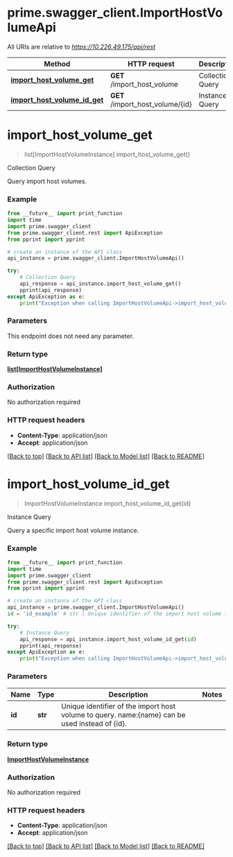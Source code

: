 # prime.swagger_client.ImportHostVolumeApi

All URIs are relative to *https://10.226.49.175/api/rest*

Method | HTTP request | Description
------------- | ------------- | -------------
[**import_host_volume_get**](ImportHostVolumeApi.md#import_host_volume_get) | **GET** /import_host_volume | Collection Query
[**import_host_volume_id_get**](ImportHostVolumeApi.md#import_host_volume_id_get) | **GET** /import_host_volume/{id} | Instance Query


# **import_host_volume_get**
> list[ImportHostVolumeInstance] import_host_volume_get()

Collection Query

Query import host volumes.

### Example
```python
from __future__ import print_function
import time
import prime.swagger_client
from prime.swagger_client.rest import ApiException
from pprint import pprint

# create an instance of the API class
api_instance = prime.swagger_client.ImportHostVolumeApi()

try:
    # Collection Query
    api_response = api_instance.import_host_volume_get()
    pprint(api_response)
except ApiException as e:
    print("Exception when calling ImportHostVolumeApi->import_host_volume_get: %s\n" % e)
```

### Parameters
This endpoint does not need any parameter.

### Return type

[**list[ImportHostVolumeInstance]**](ImportHostVolumeInstance.md)

### Authorization

No authorization required

### HTTP request headers

 - **Content-Type**: application/json
 - **Accept**: application/json

[[Back to top]](#) [[Back to API list]](../README.md#documentation-for-api-endpoints) [[Back to Model list]](../README.md#documentation-for-models) [[Back to README]](../README.md)

# **import_host_volume_id_get**
> ImportHostVolumeInstance import_host_volume_id_get(id)

Instance Query

Query a specific import host volume instance.

### Example
```python
from __future__ import print_function
import time
import prime.swagger_client
from prime.swagger_client.rest import ApiException
from pprint import pprint

# create an instance of the API class
api_instance = prime.swagger_client.ImportHostVolumeApi()
id = 'id_example' # str | Unique identifier of the import host volume to query. name:{name} can be used instead of {id}.

try:
    # Instance Query
    api_response = api_instance.import_host_volume_id_get(id)
    pprint(api_response)
except ApiException as e:
    print("Exception when calling ImportHostVolumeApi->import_host_volume_id_get: %s\n" % e)
```

### Parameters

Name | Type | Description  | Notes
------------- | ------------- | ------------- | -------------
 **id** | **str**| Unique identifier of the import host volume to query. name:{name} can be used instead of {id}. | 

### Return type

[**ImportHostVolumeInstance**](ImportHostVolumeInstance.md)

### Authorization

No authorization required

### HTTP request headers

 - **Content-Type**: application/json
 - **Accept**: application/json

[[Back to top]](#) [[Back to API list]](../README.md#documentation-for-api-endpoints) [[Back to Model list]](../README.md#documentation-for-models) [[Back to README]](../README.md)

